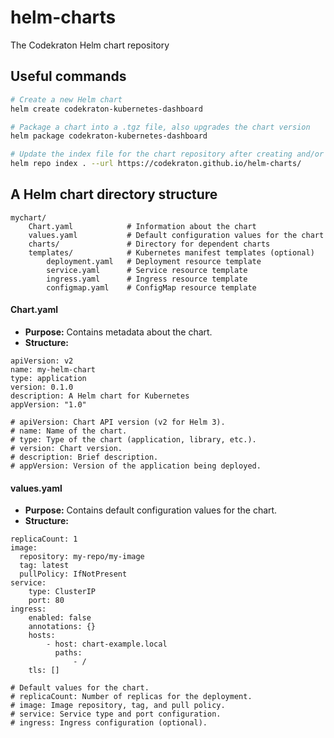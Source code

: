 # helm-charts

The Codekraton Helm chart repository

## Useful commands
```bash
# Create a new Helm chart
helm create codekraton-kubernetes-dashboard

# Package a chart into a .tgz file, also upgrades the chart version
helm package codekraton-kubernetes-dashboard

# Update the index file for the chart repository after creating and/or updating a chart
helm repo index . --url https://codekraton.github.io/helm-charts/
```

## A Helm chart directory structure

```
mychart/
    Chart.yaml            # Information about the chart
    values.yaml           # Default configuration values for the chart
    charts/               # Directory for dependent charts
    templates/            # Kubernetes manifest templates (optional)
        deployment.yaml   # Deployment resource template
        service.yaml      # Service resource template
        ingress.yaml      # Ingress resource template
        configmap.yaml    # ConfigMap resource template
``` 

#### Chart.yaml

- **Purpose:** Contains metadata about the chart.
- **Structure:**  

```
apiVersion: v2
name: my-helm-chart
type: application
version: 0.1.0
description: A Helm chart for Kubernetes
appVersion: "1.0"

# apiVersion: Chart API version (v2 for Helm 3).
# name: Name of the chart.
# type: Type of the chart (application, library, etc.).
# version: Chart version.
# description: Brief description.
# appVersion: Version of the application being deployed.
```

#### values.yaml
- **Purpose:** Contains default configuration values for the chart.
- **Structure:**
```
replicaCount: 1
image:
  repository: my-repo/my-image
  tag: latest
  pullPolicy: IfNotPresent
service:
    type: ClusterIP
    port: 80
ingress:
    enabled: false
    annotations: {}
    hosts:
        - host: chart-example.local
          paths:
              - /
    tls: []
    
# Default values for the chart.
# replicaCount: Number of replicas for the deployment.
# image: Image repository, tag, and pull policy.
# service: Service type and port configuration.
# ingress: Ingress configuration (optional).
```
